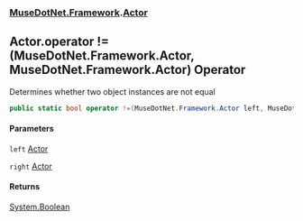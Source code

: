 ### [MuseDotNet.Framework](./MuseDotNet-Framework.md 'MuseDotNet.Framework').[Actor](./Actor.md 'MuseDotNet.Framework.Actor')
## Actor.operator !=(MuseDotNet.Framework.Actor, MuseDotNet.Framework.Actor) Operator
Determines whether two object instances are not equal  
```csharp
public static bool operator !=(MuseDotNet.Framework.Actor left, MuseDotNet.Framework.Actor right);
```
#### Parameters
<a name='MuseDotNet-Framework-Actor-op_Inequality(MuseDotNet-Framework-Actor_MuseDotNet-Framework-Actor)-left'></a>
`left` [Actor](./Actor.md 'MuseDotNet.Framework.Actor')  
  
<a name='MuseDotNet-Framework-Actor-op_Inequality(MuseDotNet-Framework-Actor_MuseDotNet-Framework-Actor)-right'></a>
`right` [Actor](./Actor.md 'MuseDotNet.Framework.Actor')  
  
#### Returns
[System.Boolean](https://docs.microsoft.com/en-us/dotnet/api/System.Boolean 'System.Boolean')  
